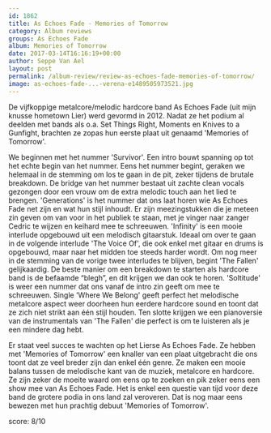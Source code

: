 ```yaml
---
id: 1862
title: As Echoes Fade - Memories of Tomorrow
category: Album reviews
groups: As Echoes Fade
album: Memories of Tomorrow
date: 2017-03-14T16:16:19+00:00
author: Seppe Van Ael
layout: post
permalink: /album-review/review-as-echoes-fade-memories-of-tomorrow/
image: as-echoes-fade-...-verena-e1489505973521.jpg
---
```

De vijfkoppige metalcore/melodic hardcore band As Echoes Fade (uit mijn knusse hometown Lier) werd gevormd in 2012. Nadat ze het podium al deelden met bands als o.a. Set Things Right, Moments en Knives to a Gunfight, brachten ze zopas hun eerste plaat uit genaamd 'Memories of Tomorrow'.

We beginnen met het nummer 'Survivor'. Een intro bouwt spanning op tot het echte begin van het nummer. Eens het nummer begint, geraken we helemaal in de stemming om los te gaan in de pit, zeker tijdens de brutale breakdown. De bridge van het nummer bestaat uit zachte clean vocals gezongen door een vrouw om de extra melodic touch aan het lied te brengen. 'Generations' is het nummer dat ons laat horen wie As Echoes Fade net zijn en wat hun stijl inhoudt. Er zijn meezingstukken die je meteen zin geven om van voor in het publiek te staan, met je vinger naar zanger Cedric te wijzen en keihard mee te schreeuwen. 'Infinity' is een mooie interlude opgebouwd uit een melodisch gitaarstuk. Ideaal om over te gaan in de volgende interlude 'The Voice Of', die ook enkel met gitaar en drums is opgebouwd, maar naar het midden toe steeds harder wordt. Om nog meer in de stemming van de vorige twee interludes te blijven, begint 'The Fallen' gelijkaardig. De beste manier om een breakdown te starten als hardcore band is de befaamde “blegh&#8221;, en dit krijgen we dan ook te horen. 'Soltitude' is weer een nummer dat ons vanaf de intro zin geeft om mee te schreeuwen. Single 'Where We Belong' geeft perfect het melodische metalcore aspect weer doorheen hun eerdere hardcore sound en toont dat ze zich niet strikt aan één stijl houden. Ten slotte krijgen we een pianoversie van de instrumentals van 'The Fallen' die perfect is om te luisteren als je een mindere dag hebt.

Er staat veel succes te wachten op het Lierse As Echoes Fade. Ze hebben met 'Memories of Tomorrow' een knaller van een plaat uitgebracht die ons toont dat ze veel breder zijn dan enkel één genre. Ze maken een mooie balans tussen de melodische kant van de muziek, metalcore en hardcore. Ze zijn zeker de moeite waard om eens op te zoeken en pik zeker eens een show mee van As Echoes Fade. Het is enkel een questie van tijd voor deze band de grotere podia in ons land zal veroveren. Dat is nog maar eens bewezen met hun prachtig debuut 'Memories of Tomorrow'.

score: 8/10


